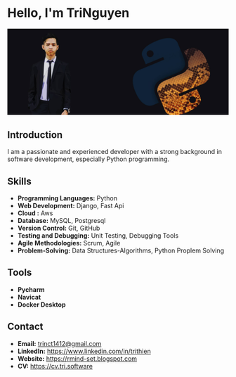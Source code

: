# Hello, I'm TriNguyen

<img width="1367" alt="" src="https://github.com/trinct1412/trinct1412/blob/main/banner.jpg">



## Introduction

I am a passionate and experienced developer with a strong background in software development, especially Python programming.

## Skills

- **Programming Languages:** Python
- **Web Development:** Django, Fast Api
- **Cloud :** Aws
- **Database:** MySQL, Postgresql
- **Version Control:** Git, GitHub
- **Testing and Debugging:** Unit Testing, Debugging Tools
- **Agile Methodologies:** Scrum, Agile
- **Problem-Solving:** Data Structures-Algorithms, Python Proplem Solving

## Tools

- **Pycharm**
- **Navicat** 
- **Docker Desktop**

## Contact

- **Email:** trinct1412@gmail.com
- **LinkedIn:** https://www.linkedin.com/in/trithien
- **Website:** https://rmind-set.blogspot.com
- **CV:** https://cv.tri.software

